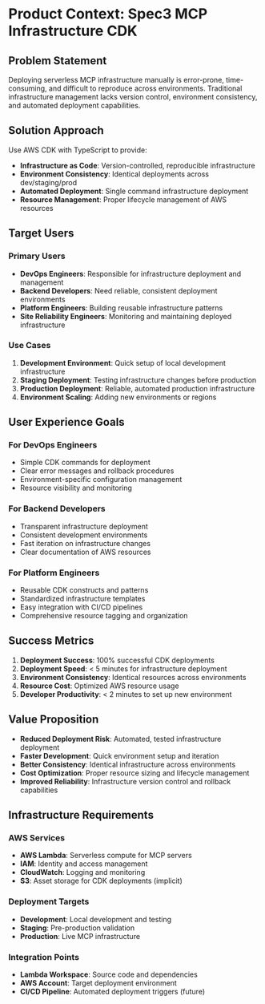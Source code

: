 # Product Context: Spec3 MCP Infrastructure CDK

## Problem Statement

Deploying serverless MCP infrastructure manually is error-prone, time-consuming, and difficult to reproduce across environments. Traditional infrastructure management lacks version control, environment consistency, and automated deployment capabilities.

## Solution Approach

Use AWS CDK with TypeScript to provide:
- **Infrastructure as Code**: Version-controlled, reproducible infrastructure
- **Environment Consistency**: Identical deployments across dev/staging/prod
- **Automated Deployment**: Single command infrastructure deployment
- **Resource Management**: Proper lifecycle management of AWS resources

## Target Users

### Primary Users
- **DevOps Engineers**: Responsible for infrastructure deployment and management
- **Backend Developers**: Need reliable, consistent deployment environments
- **Platform Engineers**: Building reusable infrastructure patterns
- **Site Reliability Engineers**: Monitoring and maintaining deployed infrastructure

### Use Cases
1. **Development Environment**: Quick setup of local development infrastructure
2. **Staging Deployment**: Testing infrastructure changes before production
3. **Production Deployment**: Reliable, automated production infrastructure
4. **Environment Scaling**: Adding new environments or regions

## User Experience Goals

### For DevOps Engineers
- Simple CDK commands for deployment
- Clear error messages and rollback procedures
- Environment-specific configuration management
- Resource visibility and monitoring

### For Backend Developers
- Transparent infrastructure deployment
- Consistent development environments
- Fast iteration on infrastructure changes
- Clear documentation of AWS resources

### For Platform Engineers
- Reusable CDK constructs and patterns
- Standardized infrastructure templates
- Easy integration with CI/CD pipelines
- Comprehensive resource tagging and organization

## Success Metrics

1. **Deployment Success**: 100% successful CDK deployments
2. **Deployment Speed**: < 5 minutes for infrastructure deployment
3. **Environment Consistency**: Identical resources across environments
4. **Resource Cost**: Optimized AWS resource usage
5. **Developer Productivity**: < 2 minutes to set up new environment

## Value Proposition

- **Reduced Deployment Risk**: Automated, tested infrastructure deployment
- **Faster Development**: Quick environment setup and iteration
- **Better Consistency**: Identical infrastructure across environments
- **Cost Optimization**: Proper resource sizing and lifecycle management
- **Improved Reliability**: Infrastructure version control and rollback capabilities

## Infrastructure Requirements

### AWS Services
- **AWS Lambda**: Serverless compute for MCP servers
- **IAM**: Identity and access management
- **CloudWatch**: Logging and monitoring
- **S3**: Asset storage for CDK deployments (implicit)

### Deployment Targets
- **Development**: Local development and testing
- **Staging**: Pre-production validation
- **Production**: Live MCP infrastructure

### Integration Points
- **Lambda Workspace**: Source code and dependencies
- **AWS Account**: Target deployment environment
- **CI/CD Pipeline**: Automated deployment triggers (future)
